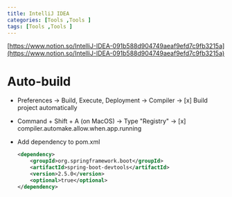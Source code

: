 ```yaml
---
title: IntelliJ IDEA
categories: [Tools ,Tools ]
tags: [Tools ,Tools ]
---
```


[https://www.notion.so/IntelliJ-IDEA-091b588d904749aeaf9efd7c9fb3215a](https://www.notion.so/IntelliJ-IDEA-091b588d904749aeaf9efd7c9fb3215a)


# Auto-build

- Preferences → Build, Execute, Deployment → Compiler → [x] Build project automatically
- Command + Shift + A (on MacOS) → Type "Registry" → [x] compiler.automake.allow.when.app.running
- Add dependency to pom.xml

	```xml
	<dependency>
		<groupId>org.springframework.boot</groupId>
		<artifactId>spring-boot-devtools</artifactId>
		<version>2.5.0</version>
		<optional>true</optional>
	</dependency>
	```


